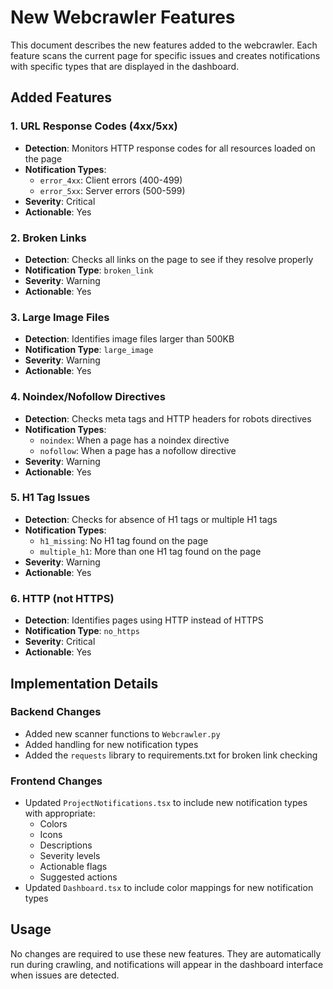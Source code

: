 # New Webcrawler Features

This document describes the new features added to the webcrawler. Each feature scans the current page for specific issues and creates notifications with specific types that are displayed in the dashboard.

## Added Features

### 1. URL Response Codes (4xx/5xx)
- **Detection**: Monitors HTTP response codes for all resources loaded on the page
- **Notification Types**: 
  - `error_4xx`: Client errors (400-499)
  - `error_5xx`: Server errors (500-599)
- **Severity**: Critical
- **Actionable**: Yes

### 2. Broken Links
- **Detection**: Checks all links on the page to see if they resolve properly
- **Notification Type**: `broken_link`
- **Severity**: Warning
- **Actionable**: Yes

### 3. Large Image Files
- **Detection**: Identifies image files larger than 500KB
- **Notification Type**: `large_image`
- **Severity**: Warning
- **Actionable**: Yes

### 4. Noindex/Nofollow Directives
- **Detection**: Checks meta tags and HTTP headers for robots directives
- **Notification Types**:
  - `noindex`: When a page has a noindex directive
  - `nofollow`: When a page has a nofollow directive
- **Severity**: Warning
- **Actionable**: Yes

### 5. H1 Tag Issues
- **Detection**: Checks for absence of H1 tags or multiple H1 tags
- **Notification Types**:
  - `h1_missing`: No H1 tag found on the page
  - `multiple_h1`: More than one H1 tag found on the page
- **Severity**: Warning
- **Actionable**: Yes

### 6. HTTP (not HTTPS)
- **Detection**: Identifies pages using HTTP instead of HTTPS
- **Notification Type**: `no_https`
- **Severity**: Critical
- **Actionable**: Yes

## Implementation Details

### Backend Changes
- Added new scanner functions to `Webcrawler.py`
- Added handling for new notification types
- Added the `requests` library to requirements.txt for broken link checking

### Frontend Changes
- Updated `ProjectNotifications.tsx` to include new notification types with appropriate:
  - Colors
  - Icons
  - Descriptions
  - Severity levels
  - Actionable flags
  - Suggested actions
- Updated `Dashboard.tsx` to include color mappings for new notification types

## Usage
No changes are required to use these new features. They are automatically run during crawling, and notifications will appear in the dashboard interface when issues are detected. 